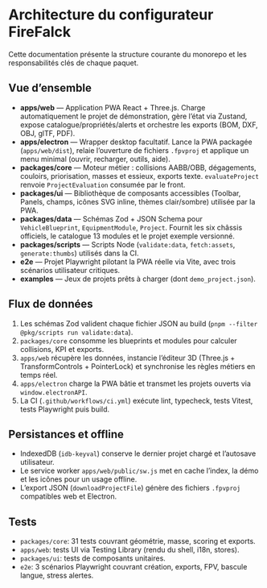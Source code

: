 # Architecture du configurateur FireFalck

Cette documentation présente la structure courante du monorepo et les responsabilités clés de chaque
paquet.

## Vue d’ensemble

- **apps/web** — Application PWA React + Three.js. Charge automatiquement le projet de démonstration, gère
  l’état via Zustand, expose catalogue/propriétés/alerts et orchestre les exports (BOM, DXF, OBJ, glTF, PDF).
- **apps/electron** — Wrapper desktop facultatif. Lance la PWA packagée (`apps/web/dist`), relaie
  l’ouverture de fichiers `.fpvproj` et applique un menu minimal (ouvrir, recharger, outils, aide).
- **packages/core** — Moteur métier : collisions AABB/OBB, dégagements, couloirs, priorisation, masses et
  essieux, exports texte. `evaluateProject` renvoie `ProjectEvaluation` consumée par le front.
- **packages/ui** — Bibliothèque de composants accessibles (Toolbar, Panels, champs, icônes SVG inline,
  thèmes clair/sombre) utilisée par la PWA.
- **packages/data** — Schémas Zod + JSON Schema pour `VehicleBlueprint`, `EquipmentModule`, `Project`. Fournit
  les six châssis officiels, le catalogue 13 modules et le projet exemple versionné.
- **packages/scripts** — Scripts Node (`validate:data`, `fetch:assets`, `generate:thumbs`) utilisés dans la CI.
- **e2e** — Projet Playwright pilotant la PWA réelle via Vite, avec trois scénarios utilisateur critiques.
- **examples** — Jeux de projets prêts à charger (dont `demo_project.json`).

## Flux de données

1. Les schémas Zod valident chaque fichier JSON au build (`pnpm --filter @pkg/scripts run validate:data`).
2. `packages/core` consomme les blueprints et modules pour calculer collisions, KPI et exports.
3. `apps/web` récupère les données, instancie l’éditeur 3D (Three.js + TransformControls + PointerLock) et
   synchronise les règles métiers en temps réel.
4. `apps/electron` charge la PWA bâtie et transmet les projets ouverts via `window.electronAPI`.
5. La CI (`.github/workflows/ci.yml`) exécute lint, typecheck, tests Vitest, tests Playwright puis build.

## Persistances et offline

- IndexedDB (`idb-keyval`) conserve le dernier projet chargé et l’autosave utilisateur.
- Le service worker `apps/web/public/sw.js` met en cache l’index, la démo et les icônes pour un usage offline.
- L’export JSON (`downloadProjectFile`) génère des fichiers `.fpvproj` compatibles web et Electron.

## Tests

- `packages/core`: 31 tests couvrant géométrie, masse, scoring et exports.
- `apps/web`: tests UI via Testing Library (rendu du shell, i18n, stores).
- `packages/ui`: tests de composants unitaires.
- `e2e`: 3 scénarios Playwright couvrant création, exports, FPV, bascule langue, stress alertes.
